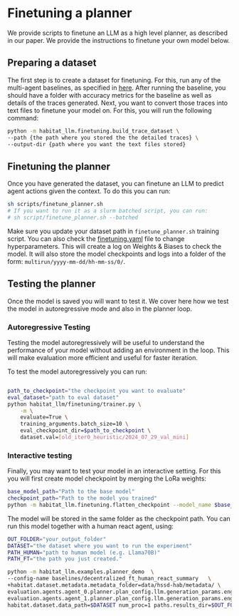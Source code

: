 # Finetuning a planner
We provide scripts to finetune an LLM as a high level planner, as described in our paper. We provide the instructions to finetune your own model below.

## Preparing a dataset
The first step is to create a dataset for finetuning. For this, run any of the multi-agent baselines, as specified in [here](../../README.md).
After running the baseline, you should have a folder with accuracy metrics for the baseline as well as details of the traces generated. Next, you want to convert those traces into text files to finetune your model on.
For this, you will run the following command:

```bash
python -m habitat_llm.finetuning.build_trace_dataset \
--path {the path where you stored the the detailed traces} \
--output-dir {path where you want the text files stored}

```

## Finetuning the planner
Once you have generated the dataset, you can finetune an LLM to predict agent actions given the context. To do this you can run:

```bash
sh scripts/finetune_planner.sh
# If you want to run it as a slurm batched script, you can run:
# sh script/finetune_planner.sh --batched
```


Make sure you update your dataset path in `finetune_planner.sh` training script. You can also check the [finetuning.yaml](../conf/finetuning/finetuning.yaml) file to change hyperparameters. This will create a log on Weights & Biases to check the model. It will also store the model checkpoints and logs into a folder of the form: `multirun/yyyy-mm-dd/hh-mm-ss/0/`.

## Testing the planner
Once the model is saved you will want to test it. We cover here how we test the model in autoregressive mode and also in the planner loop.

### Autoregressive Testing
Testing the model autoregressively will be useful to understand the performance of your model without adding an environment in the loop. This will make evaluation more efficient and useful for faster iteration.

To test the model autoregressively you can run:

```bash

path_to_checkpoint="the checkpoint you want to evaluate"
eval_dataset="path to eval dataset"
python habitat_llm/finetuning/trainer.py \
    -m \
    evaluate=True \
    training_arguments.batch_size=10 \
    eval_checkpoint_dir=$path_to_checkpoint \
    dataset.val=[old_iter0_heuristic/2024_07_29_val_mini]


```


### Interactive testing

Finally, you may want to test your model in an interactive setting. For this you will first create model checkpoint by merging the LoRa weights:

```bash
base_model_path="Path to the base model"
checkpoint_path="Path to the model you trained"
python -m habitat_llm.finetuning.flatten_checkpoint --model_name $base_model_path --checkpoint_dir $checkpoint_path
```

The model will be stored in the same folder as the checkpoint path. You can run this model together with a human react agent, using:

```bash
OUT_FOLDER="your_output_folder"
DATASET="the dataset where you want to run the experiment"
PATH_HUMAN="path to human model (e.g. Llama70B)"
PATH_FT="the path you just created."

python -m habitat_llm.examples.planner_demo  \
--config-name baselines/decentralized_ft_human_react_summary   \
+habitat.dataset.metadata.metadata_folder=data/hssd-hab/metadata/ \
evaluation.agents.agent_0.planner.plan_config.llm.generation_params.engine=$PATH_FT   \
evaluation.agents.agent_1.planner.plan_config.llm.generation_params.engine=$PATH_HUMAN  \
habitat.dataset.data_path=$DATASET num_proc=1 paths.results_dir=$OUT_FOLDER

```
